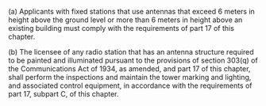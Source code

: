 (a) Applicants with fixed stations that use antennas that exceed 6 meters in height above the ground level or more than 6 meters in height above an existing building must comply with the requirements of part 17 of this chapter.

(b) The licensee of any radio station that has an antenna structure required to be painted and illuminated pursuant to the provisions of section 303(q) of the Communications Act of 1934, as amended, and part 17 of this chapter, shall perform the inspections and maintain the tower marking and lighting, and associated control equipment, in accordance with the requirements of part 17, subpart C, of this chapter.

